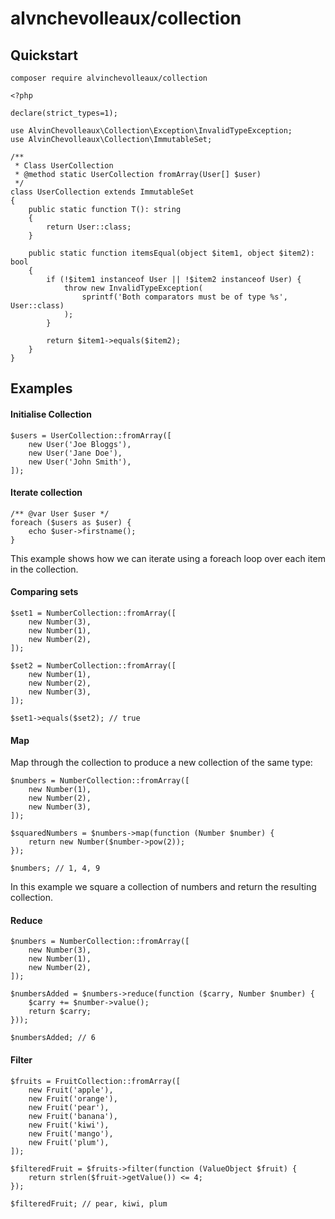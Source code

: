 # alvnchevolleaux/collection

## Quickstart
`composer require alvinchevolleaux/collection`
```
<?php

declare(strict_types=1);

use AlvinChevolleaux\Collection\Exception\InvalidTypeException;
use AlvinChevolleaux\Collection\ImmutableSet;

/**
 * Class UserCollection
 * @method static UserCollection fromArray(User[] $user)
 */
class UserCollection extends ImmutableSet
{
    public static function T(): string
    {
        return User::class;
    }

    public static function itemsEqual(object $item1, object $item2): bool
    {
        if (!$item1 instanceof User || !$item2 instanceof User) {
            throw new InvalidTypeException(
                sprintf('Both comparators must be of type %s', User::class)
            );
        }

        return $item1->equals($item2);
    }
}
```
## Examples

#### Initialise Collection
```
$users = UserCollection::fromArray([
    new User('Joe Bloggs'),
    new User('Jane Doe'),
    new User('John Smith'),
]);
```
#### Iterate collection
```
/** @var User $user */
foreach ($users as $user) {
    echo $user->firstname();
}
```
This example shows how we can iterate using a foreach loop over each item in the collection.

#### Comparing sets
```
$set1 = NumberCollection::fromArray([
    new Number(3),
    new Number(1),
    new Number(2),
]);

$set2 = NumberCollection::fromArray([
    new Number(1),
    new Number(2),
    new Number(3),
]);

$set1->equals($set2); // true
```

#### Map
Map through the collection to produce a new collection of the same type:
```
$numbers = NumberCollection::fromArray([
    new Number(1),
    new Number(2),
    new Number(3),
]);

$squaredNumbers = $numbers->map(function (Number $number) {
    return new Number($number->pow(2));
});

$numbers; // 1, 4, 9
```
In this example we square a collection of numbers and return the resulting collection.

#### Reduce
```
$numbers = NumberCollection::fromArray([
    new Number(3),
    new Number(1),
    new Number(2),
]);

$numbersAdded = $numbers->reduce(function ($carry, Number $number) {
    $carry += $number->value();
    return $carry;
}));

$numbersAdded; // 6
```

#### Filter
```
$fruits = FruitCollection::fromArray([
    new Fruit('apple'),
    new Fruit('orange'),
    new Fruit('pear'),
    new Fruit('banana'),
    new Fruit('kiwi'),
    new Fruit('mango'),
    new Fruit('plum'),
]);

$filteredFruit = $fruits->filter(function (ValueObject $fruit) {
    return strlen($fruit->getValue()) <= 4;
});

$filteredFruit; // pear, kiwi, plum
```
